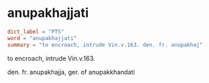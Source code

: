 # anupakhajjati

``` toml
dict_label = "PTS"
word = "anupakhajjati"
summary = "to encroach, intrude Vin.v.163. den. fr. anupakhaj"
```

to encroach, intrude Vin.v.163.

den. fr. anupakhajja, ger. of anupakkhandati

